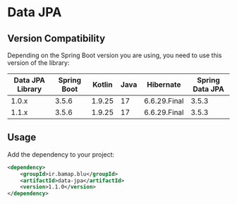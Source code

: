 # Data JPA

## Version Compatibility
Depending on the Spring Boot version you are using, you need to use this version of the library:

| Data JPA Library | Spring Boot | Kotlin | Java | Hibernate    | Spring Data JPA |
|------------------|-------------|--------|------|--------------|-----------------|
| 1.0.x            | 3.5.6       | 1.9.25 | 17   | 6.6.29.Final | 3.5.3           |
| 1.1.x            | 3.5.6       | 1.9.25 | 17   | 6.6.29.Final | 3.5.3           |


## Usage

Add the dependency to your project:

```xml
<dependency>
    <groupId>ir.bamap.blu</groupId>
    <artifactId>data-jpa</artifactId>
    <version>1.1.0</version>
</dependency>
```
